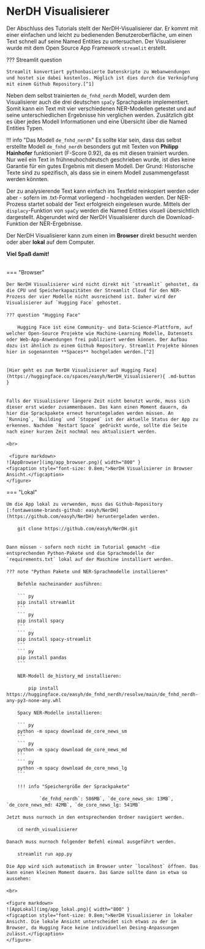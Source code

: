 # **NerDH Visualisierer**

Der Abschluss des Tutorials stellt der NerDH-Visualisierer dar. Er kommt mit einer einfachen und leicht zu bedienenden Benutzeroberfläche, um einen Text schnell auf seine Named Entities zu untersuchen. Der Visualisierer wurde mit dem Open Source App Framework `streamlit` erstellt.

??? Streamlit question

    Streamlit konvertiert pythonbasierte Datenskripte zu Webanwendungen und hostet sie dabei kostenlos. Möglich ist dies durch die Verknüpfung mit einem Github Repository.[^1] 

Neben dem selbst trainierten `de_fnhd_nerdh` Modell, wurden dem Visualisierer auch die drei deutschen `spaCy` Sprachpakete implementiert. Somit kann ein Text mit vier verschiedenen NER-Modellen getestet und auf seine unterschiedlichen Ergebnisse hin verglichen werden. Zusätzlich gibt es über jedes Modell Informationen und eine Übersicht über die Named Entities Typen. 

!!! info "Das Modell `de_fnhd_nerdh`"
    Es sollte klar sein, dass das selbst erstellte Modell `de_fnhd_nerdh` besonders gut mit Texten von **Philipp Hainhofer** funktioniert (F-Score 0.92), da es mit diesen trainiert wurden. Nur weil ein Text in frühneuhochdeutsch geschrieben wurde, ist dies keine Garantie für ein gutes Ergebnis mit diesem Modell. Der Grund: Historische Texte sind zu spezifisch, als dass sie in einem Modell zusammengefasst werden könnten. 

Der zu analysierende Text kann einfach ins Textfeld reinkopiert werden oder aber - sofern im .txt-Format vorliegend - hochgeladen werden. Der NER-Prozess startet sobald der Text erfolgreich eingelesen wurde. Mittels der `displacy`-Funktion von `spaCy` werden die Named Entities visuell übersichtlich dargestellt. Abgerundet wird der NerDH Visualisierer durch die Download-Funktion der NER-Ergebnisse. 


Der NerDH Visualisierer kann zum einen im **Browser** direkt besucht werden oder aber **lokal** auf dem Computer.

**Viel Spaß damit!** 
<br>
<br>


=== "Browser"

    Der NerDH Visualisierer wird nicht direkt mit `streamlit` gehostet, da die CPU und Speicherkapazitäten der Streamlit Cloud für den NER-Prozess der vier Modelle nicht ausreichend ist. Daher wird der Visualisierer auf `Hugging Face` gehostet. 

    ??? question "Hugging Face"
        
        Hugging Face ist eine Community- und Data-Science-Plattform, auf welcher Open-Source Projekte wie Machine-Learning Modelle, Datensets oder Web-App-Anwendungen frei publiziert werden können. Der Aufbau dazu ist ähnlich zu einem Github Repository. Streamlit Projekte können hier in sogenannten **Spaces** hochgeladen werden.[^2] 


    [Hier geht es zum NerDH Visualisierer auf Hugging Face](https://huggingface.co/spaces/easyh/NerDH_Visualisierer){ .md-button }


    Falls der Visualisierer längere Zeit nicht benutzt wurde, muss sich dieser erst wieder zusammenbauen. Das kann einen Moment dauern, da hier die Sprackpakete erneut heruntegeladen werden müssen. An `Running`, `Building` und `Stopped` ist der aktuelle Status der App zu erkennen. Nachdem `Restart Space` gedrückt wurde, sollte die Seite nach einer kurzen Zeit nochmal neu aktualisiert werden.

    <br>

     <figure markdown>
    ![AppBrowser](img/app_browser.png){ width="800" }
    <figcaption style="font-size: 0.8em;">NerDH Visualisierer in Browser Ansicht.</figcaption>
    </figure>

=== "Lokal"

    Um die App lokal zu verwenden, muss das Github-Repository [:fontawesome-brands-github: easyh/NerDH](https://github.com/easyh/NerDH) heruntergeladen werden.

        git clone https://github.com/easyh/NerDH.git


    Dann müssen - sofern noch nicht im Tutorial gemacht -die entsprechenden Python-Pakete und die Sprachmodelle der `requirements.txt` lokal auf der Maschine installiert werden. 

    ??? note "Python Pakete und NER-Sprachmodelle installieren"

        Befehle nacheinander ausführen:

        ``` py
        pip install streamlit 
        ```
        ``` py
        pip install spacy
        ```
        ``` py
        pip install spacy-streamlit 
        ```
        ``` py
        pip install pandas
        ```
         
        NER-Modell de_history_md installieren:

            pip install https://huggingface.co/easyh/de_fnhd_nerdh/resolve/main/de_fnhd_nerdh-any-py3-none-any.whl 
        
        Spacy NER-Modelle installieren:

        ``` py
        python -m spacy download de_core_news_sm
        ```
        ``` py
        python -m spacy download de_core_news_md
        ```
        ``` py
        python -m spacy download de_core_news_lg
        ```
    
        !!! info "Speichergröße der Sprackpakete"
            
                `de_fnhd_nerdh`: 586MB`, `de_core_news_sm: 13MB`, `de_core_news_md: 42MB`, `de_core_news_lg: 541MB`

    Jetzt muss nurnoch in den entsprechenden Ordner navigiert werden. 

        cd nerdh_visualisierer

    Danach muss nurnoch folgender Befehl einmal ausgeführt werden. 

        streamlit run app.py

    Die App wird sich automatisch im Browser unter `localhost` öffnen. Das kann einen kleinen Moment dauern. Das Ganze sollte dann in etwa so aussehen: 

    <br>

    <figure markdown>
    ![AppLokal](img/app_lokal.png){ width="800" }
    <figcaption style="font-size: 0.8em;">NerDH Visualisierer in lokaler Ansicht. Die lokale Ansicht unterscheidet sich etwas zu der im Browser, da Hugging Face keine individuellen Desing-Anpassungen zulässt.</figcaption>
    </figure>




<br>

[^1]: Streamlit. The fastest way to build and share data apps. (o. D.). [https://streamlit.io/](http://web.archive.org/web/20221229080207/https://streamlit.io/)
[^2]: Hugging Face. The AI community building the future. (o. D.). [https://huggingface.co/](http://web.archive.org/web/20230102125618/https://huggingface.co/) 


